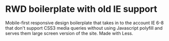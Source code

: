 # RWD boilerplate with old IE support

Mobile-first responsive design boilerplate that takes in to the account IE 6-8 that don't support CSS3 media queries without using Javascript polyfill and serves them large screen version of the site. Made with Less.

